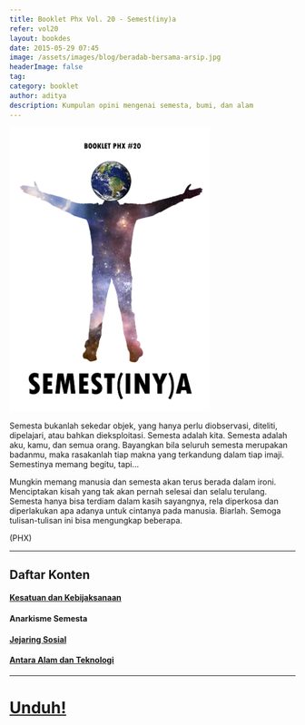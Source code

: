 ```yaml
---
title: Booklet Phx Vol. 20 - Semest(iny)a
refer: vol20
layout: bookdes
date: 2015-05-29 07:45
image: /assets/images/blog/beradab-bersama-arsip.jpg
headerImage: false
tag:
category: booklet
author: aditya
description: Kumpulan opini mengenai semesta, bumi, dan alam
---
```


<img class="image" src="/assets/images/cover/booklet20.jpg" alt="__" height="500px">

Semesta bukanlah sekedar objek, yang hanya perlu diobservasi, diteliti, dipelajari, atau bahkan dieksploitasi. Semesta adalah kita. Semesta adalah aku, kamu, dan semua orang. Bayangkan bila seluruh semesta merupakan badanmu, maka rasakanlah tiap makna yang terkandung dalam tiap imaji. Semestinya memang begitu, tapi...

Mungkin memang manusia dan semesta akan terus berada dalam ironi. Menciptakan kisah yang tak akan pernah selesai dan selalu terulang. Semesta hanya bisa terdiam dalam kasih sayangnya, rela diperkosa dan diperlakukan apa adanya untuk cintanya pada manusia. Biarlah. Semoga tulisan-tulisan ini bisa mengungkap beberapa.

(PHX)

***

## Daftar Konten

#### [Kesatuan dan Kebijaksanaan][1]

#### Anarkisme Semesta

#### [Jejaring Sosial][3]

#### [Antara Alam dan Teknologi][4]

[1]: http://phoenixfin.me/kesatuan-dan-kebijaksanaan
[3]: http://phoenixfin.me/jejaring-sosial
[4]: http://phoenixfin.me/antara-alam-dan-teknologi

***

# [Unduh!][akses]

[akses]: https://issuu.com/Aditya-FiniarelPhoenix/docs/_20_semest_iny_a